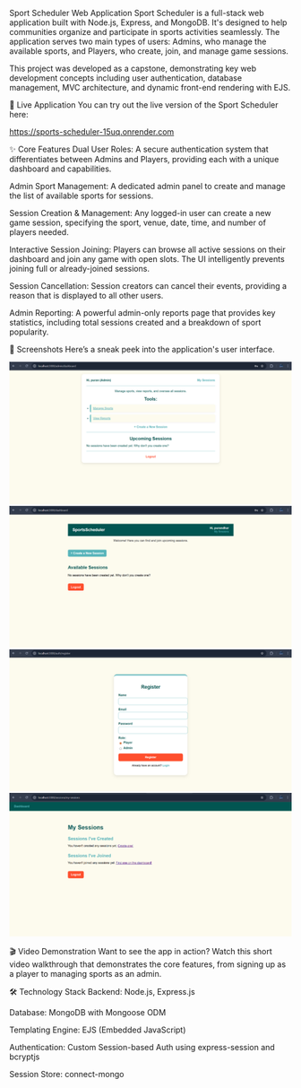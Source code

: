 Sport Scheduler Web Application
Sport Scheduler is a full-stack web application built with Node.js, Express, and MongoDB. It's designed to help communities organize and participate in sports activities seamlessly. The application serves two main types of users: Admins, who manage the available sports, and Players, who create, join, and manage game sessions.

This project was developed as a capstone, demonstrating key web development concepts including user authentication, database management, MVC architecture, and dynamic front-end rendering with EJS.

🚀 Live Application
You can try out the live version of the Sport Scheduler here:

https://sports-scheduler-15uq.onrender.com 

✨ Core Features
Dual User Roles: A secure authentication system that differentiates between Admins and Players, providing each with a unique dashboard and capabilities.

Admin Sport Management: A dedicated admin panel to create and manage the list of available sports for sessions.

Session Creation & Management: Any logged-in user can create a new game session, specifying the sport, venue, date, time, and number of players needed.

Interactive Session Joining: Players can browse all active sessions on their dashboard and join any game with open slots. The UI intelligently prevents joining full or already-joined sessions.

Session Cancellation: Session creators can cancel their events, providing a reason that is displayed to all other users.

Admin Reporting: A powerful admin-only reports page that provides key statistics, including total sessions created and a breakdown of sport popularity.

📸 Screenshots
Here’s a sneak peek into the application's user interface.

![Alt Text](Images/fsd-admin-dashboard.png)
![Alt Text](Images/fsd-player-dashboard.png)
![Alt Text](Images/fsd-register.png)
![Alt Text](Images/my-sessions.png)


🎬 Video Demonstration
Want to see the app in action? Watch this short video walkthrough that demonstrates the core features, from signing up as a player to managing sports as an admin.



🛠️ Technology Stack
Backend: Node.js, Express.js

Database: MongoDB with Mongoose ODM

Templating Engine: EJS (Embedded JavaScript)

Authentication: Custom Session-based Auth using express-session and bcryptjs

Session Store: connect-mongo
